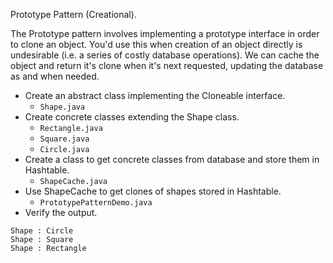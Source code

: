 Prototype Pattern (Creational).

The Prototype pattern involves implementing a prototype interface in order to clone an object. You'd use this when creation of an object directly is undesirable (i.e. a series of costly database operations). We can cache the object and return it's clone when it's next requested, updating the database as and when needed.

* Create an abstract class implementing the Cloneable interface.
  * `Shape.java`
* Create concrete classes extending the Shape class.
  * `Rectangle.java`
  * `Square.java`
  * `Circle.java`
* Create a class to get concrete classes from database and store them in Hashtable.
  * `ShapeCache.java`
* Use ShapeCache to get clones of shapes stored in Hashtable.
  * `PrototypePatternDemo.java`
* Verify the output.
```
Shape : Circle
Shape : Square
Shape : Rectangle
```
